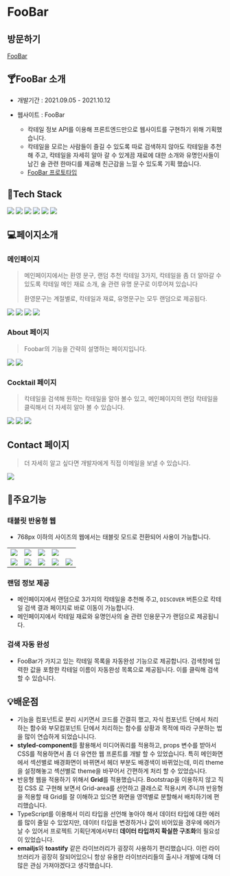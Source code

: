 
# FooBar



## 방문하기

[FooBar](https://foobar-cocktails.herokuapp.com/)



## 🍸FooBar 소개

- 개발기간 : 2021.09.05 - 2021.10.12

- 웹사이트 : FooBar
  - 칵테일 정보 API를 이용해 프론트엔드만으로 웹사이트를 구현하기 위해 기획했습니다.
  - 칵테일을 모르는 사람들이 즐길 수 있도록 따로 검색하지 않아도 칵테일을 추천해 주고, 칵테일을 자세히 알아 갈 수 있게끔 재료에 대한 소개와 유명인사들이 남긴 술 관련 한마디를 제공해 친근감을 느낄 수 있도록 기획 했습니다.
  - [FooBar 프로토타입](https://www.figma.com/proto/DO79uOnZsKRQPPfcvBIl38/Foobar?node-id=0%3A1)

## 🔧Tech Stack

<img src="https://img.shields.io/badge/TypeScript-3178C6?style=flat-square&logo=TypeScript&logoColor=white&link="/> <img src="https://img.shields.io/badge/React-61DAFB?style=flat-square&logo=React&logoColor=white&link="/> <img src="https://img.shields.io/badge/HTML5-E34F26?style=flat-square&logo=html5&logoColor=white"/> <img src="https://img.shields.io/badge/CSS3-1572B6?style=flat-square&logo=CSS3&logoColor=white"/> <img src="https://img.shields.io/badge/Selenium-43B02A?style=flat-square&logo=Selenium&logoColor=white&link="/> <img src="https://img.shields.io/badge/styled%20components-DB7093?style=flat-square&logo=styled-components&logoColor=white"/>



## 💻페이지소개



### 메인페이지

> 메인페이지에서는 환영 문구, 랜덤 추천 칵테일 3가지, 칵테일을 좀 더 알아갈 수 있도록 칵테일 메인 재료 소개, 술 관련 유명 문구로 이루어져 있습니다
>
> 환영문구는 계절별로, 칵테일과 재료, 유명문구는 모두 랜덤으로 제공됩다.

<img src="./screen/labtop/main_greeting.PNG">

<img src="./screen/labtop/main_random.PNG">

<img src="./screen/labtop/main_ingredient.PNG">



<img src="./screen/labtop/main_quote.PNG">



### About 페이지

> Foobar의 기능을 간략히 설명하는 페이지입니다.

<img src="./screen/labtop/about_intro.PNG">

<img src="./screen/labtop/about_features.PNG">



### Cocktail 페이지

> 칵테일을 검색해 원하는 칵테일을 알아 볼수 있고, 메인페이지의 랜덤 칵테일을 클릭해서 더 자세히 알아 볼 수 있습니다.

<img src="./screen/labtop/cocktail_search.PNG">

<img src="./screen/labtop/cocktail_autocomplete.PNG">

<img src="./screen/labtop/cocktail_detail.PNG">



## Contact 페이지

> 더 자세히 알고 싶다면 개발자에게 직접 이메일을 보낼 수 있습니다.

<img src="./screen/labtop/contact.PNG">





## 💎주요기능

### 태블릿 반응형 웹

- 768px 이하의 사이즈의 웹에서는 태블릿 모드로 전환되어 사용이 가능합니다.

<table>
    <tr>     
        <td><img src="./mockup/tablet/main_greeting_ipad_silver_portrait.png"></td>
        <td><img src="./mockup/tablet/main_random_ipad_silver_portrait.png"></td>
        <td><img src="./mockup/tablet/main_ingredient_ipad_silver_portrait.png"></td> 
        <td><img src="./mockup/tablet/main_quote_ipad_silver_portrait.png"></td> 
    <tr>
    <tr>     
        <td><img src="./mockup/tablet/about_intro_ipad_silver_portrait.png"></td>
        <td><img src="./mockup/tablet/about_features_ipad_silver_portrait.png"></td>
        <td><img src="./mockup/tablet/cocktail_search_ipad_silver_portrait.png"></td> 
        <td><img src="./mockup/tablet/cocktail_detail_ipad_silver_portrait.png"></td> 
        <td><img src="./mockup/tablet/contact_ipad_silver_portrait.png"></td>
    <tr>
</table>



### 랜덤 정보 제공

- 메인페이지에서 랜덤으로 3가지의 칵테일을 추천해 주고, `DISCOVER` 버튼으로 칵테일 검색 결과 페이지로 바로 이동이 가능합니다.
- 메인페이지에서 칵테일 재료와 유명인사의 술 관련 인용문구가 랜덤으로 제공됩니다.



### 검색 자동 완성

- FooBar가 가지고 있는 칵테일 목록을 자동완성 기능으로 제공합니다. 검색창에 입력한 값을 포함한 칵테일 이름이 자동완성 목록으로 제공됩니다. 이를 클릭해 검색할 수 있습니다.





## 💡배운점


- 기능을 컴포넌트로 분리 시키면서 코드를 간결히 했고, 자식 컴포넌트 단에서 처리하는 함수와 부모컴포넌트 단에서 처리하는 함수를 상황과 목적에 따라 구분하는 법을 많이 연습하게 되었습니니다.
- **styled-component**를 활용해서 미디어쿼리를 적용하고, props 변수를 받아서 CSS를 적용하면서 좀 더 유연한 웹 프론트를 개발 할 수 있었습니다. 특히 메인화면에서 섹션별로 배경화면이 바뀌면서 헤더 부분도 배경색이 바뀌었는데, 미리 theme을 설정해놓고 섹션별로 theme을 바꾸어서 간편하게 처리 할 수 있었습니다.
- 반응형 웹을 적용하기 위해서 **Grid**를 적용했습니다. Bootstrap을 이용하지 않고 직접 CSS 로 구현해 보면서 Grid-area를 선언하고 클래스로 적용시켜 주니까 반응형을 적용할 때 Grid를 잘 이해하고 있으면 화면을 영역별로 분할해서 배치하기에 편리했습니다.
- TypeScript를 이용해서 미리 타입을 선언해 놓아야 해서 데이터 타입에 대한 에러를 많이 줄일 수 있었지만, 데이터 타입을 변경하거나 값이 비어있을 경우에 에러가 날 수 있어서 프로젝트 기획단계에서부터 **데이터 타입까지 확실한 구조화**의 필요성이 있었습니다.
- **emailjs**와 **toastify** 같은 라이브러리가 굉장히 사용하기 편리했습니다. 이런 라이브러리가 굉장히 잘되어있으니 항상 유용한 라이브러리들의 출시나 개발에 대해 더 많은 관심 가져야겠다고 생각했습니다.
